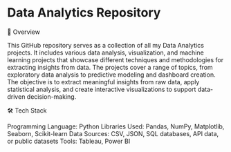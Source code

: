 # Data Analytics Repository

📌 Overview

This GitHub repository serves as a collection of all my Data Analytics projects. It includes various data analysis, visualization, and machine learning projects that showcase different techniques and methodologies for extracting insights from data. The projects cover a range of topics, from exploratory data analysis to predictive modeling and dashboard creation. The objective is to extract meaningful insights from raw data, apply statistical analysis, and create interactive visualizations to support data-driven decision-making.

🛠️ Tech Stack

Programming Language: Python
Libraries Used: Pandas, NumPy, Matplotlib, Seaborn, Scikit-learn
Data Sources: CSV, JSON, SQL databases, API data, or public datasets
Tools: Tableau, Power BI

